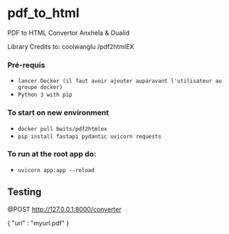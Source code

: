 # pdf_to_html
PDF to HTML Convertor Anxhela &amp; Oualid

Library Credits to:  coolwanglu /pdf2htmlEX




### Pré-requis
- ```lancer Docker (il faut avoir ajouter auparavant l'utilisateur au groupe docker)```
- ```Python 3 with pip```

### To start on new environment
- ```docker pull bwits/pdf2htmlex```
- ```pip install fastapi pydantic uvicorn requests```

### To run at the root app do:

- ```uvicorn app:app --reload```


## Testing

@POST http://127.0.0.1:8000/converter

 {
    "url" : "myurl.pdf"
 }
